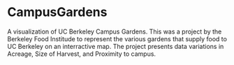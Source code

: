 # CampusGardens
A visualization of UC Berkeley Campus Gardens. This was a project by the Berkeley Food Institude to represent the various gardens that supply food to UC Berkeley on an interractive map. The project presents data variations in Acreage, Size of Harvest, and Proximity to campus.
